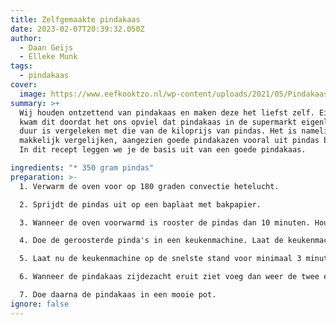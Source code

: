 ```yaml
---
title: Zelfgemaakte pindakaas
date: 2023-02-07T20:39:32.050Z
author:
  - Daan Geijs
  - Elleke Munk
tags:
  - pindakaas
cover:
  image: https://www.eefkooktzo.nl/wp-content/uploads/2021/05/Pindakaas.jpg
summary: >+
  Wij houden ontzettend van pindakaas en maken deze het liefst zelf. Eigenlijk
  kwam dit doordat het ons opviel dat pindakaas in de supermarkt eigenlijk vrij
  duur is vergeleken met die van de kiloprijs van pindas. Het is namelijk vrij
  makkelijk vergelijken, aangezien goede pindakazen vooral uit pindas bestaan.
  In dit recept leggen we je de basis uit van een goede pindakaas.

ingredients: "* 350 gram pindas"
preparation: >-
  1. Verwarm de oven voor op 180 graden convectie hetelucht.

  2. Sprijdt de pindas uit op een baplaat met bakpapier. 

  3. Wanneer de oven voorwarmd is rooster de pindas dan 10 minuten. Houdt ze goed in de gaten, en zorg dat ze mooi goudbruin zijn. Wij adviseren bij twijfel ze eerder eruit te halen dan nog verder te roosteren.

  4. Doe de geroosterde pinda's in een keukenmachine. Laat de keukenmachine nu op de snelste stand draaien voor 1 minuut en schep dan 2 eetlepels pinda's eruit en zet die opzij. Deze zullen we aan het einde toevoegen om de pindakaas weer wat 'body' te geven. 

  5. Laat nu de keukenmachine op de snelste stand voor minimaal 3 minuten draaien. Het duurt namelijk een poos voordat de oliën zich losmaken uit de pinda's en je zult zien dat het mengsel langzaam een emulsie begint te vormen, de pindakaas begint meer te 'klotsen'  in je keukenmachine. 

  6. W﻿anneer de pindakaas zijdezacht eruit ziet voeg dan weer de twee eetlepels gehakte pinda's toe en laat alles nog even draaien op middelmatige snelheid om alles goed te mengen.

  7. D﻿oe daarna de pindakaas in een mooie pot.
ignore: false
---
```

